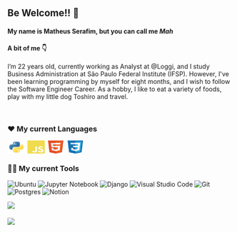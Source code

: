## Be Welcome!! 👋

#### My name is Matheus Serafim, but you can call me _Mah_

#### A bit of me 👇
I’m 22 years old, currently working as Analyst at @Loggi, and I study Business Administration at São Paulo Federal Institute (IFSP). However, I've been learning programming by myself for eight months, and I wish to follow the Software Engineer Career. As a hobby, I like to eat a variety of foods, play with my little dog Toshiro and travel.

<div style="display: inline_block"><br>
  <h3 align="left" alt="Math-Python" height="30" width="40"> ❤️ My current Languages </h3>
  <img align="center" alt="Math-Python" height="30" width="40" src="https://raw.githubusercontent.com/devicons/devicon/master/icons/python/python-original.svg">
  <img align="center" alt="Math-Js" height="30" width="40" src="https://raw.githubusercontent.com/devicons/devicon/master/icons/javascript/javascript-plain.svg">
  <img align="center" alt="Math-HTML" height="30" width="40" src="https://raw.githubusercontent.com/devicons/devicon/master/icons/html5/html5-original.svg">
  <img align="center" alt="Math-CSS" height="30" width="40" src="https://raw.githubusercontent.com/devicons/devicon/master/icons/css3/css3-original.svg">
</div>


### 👨‍💻 My current Tools

![Ubuntu](https://img.shields.io/badge/Ubuntu-E95420?style=for-the-badge&logo=ubuntu&logoColor=white)
![Jupyter Notebook](https://img.shields.io/badge/jupyter-%23FA0F00.svg?style=for-the-badge&logo=jupyter&logoColor=white)
![Django](https://img.shields.io/badge/django-%23092E20.svg?style=for-the-badge&logo=django&logoColor=white)
![Visual Studio Code](https://img.shields.io/badge/Visual%20Studio%20Code-0078d7.svg?style=for-the-badge&logo=visual-studio-code&logoColor=white)
![Git](https://img.shields.io/badge/git-%23F05033.svg?style=for-the-badge&logo=git&logoColor=white)
![Postgres](https://img.shields.io/badge/postgres-%23316192.svg?style=for-the-badge&logo=postgresql&logoColor=white)
![Notion](https://img.shields.io/badge/Notion-%23000000.svg?style=for-the-badge&logo=notion&logoColor=white)

<div align="left">
   <a href="https://github.com/notoriousz">
  <img height="180em" src="https://github-readme-stats.vercel.app/api/top-langs/?username=notoriousz&layout=compact&langs_count=7&theme=dark"/>
</div>
<br>
<div align="left">
  <a href="https://github.com/notoriousz">
  <img height="180em" src="https://github-readme-stats.vercel.app/api?username=notoriousz&show_icons=true&theme=dark&include_all_commits=true&count_private=true"/>
</div>
